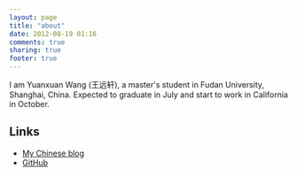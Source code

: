 ```yaml
---
layout: page
title: "about"
date: 2012-08-19 01:16
comments: true
sharing: true
footer: true
---
```


I am Yuanxuan Wang (王远轩), a master's student in Fudan University, Shanghai, China. Expected to graduate in July and start to work in California in October.

## Links

- [My Chinese blog](http://blog.yxwang.me)
- [GitHub](https://github.com/zellux)

